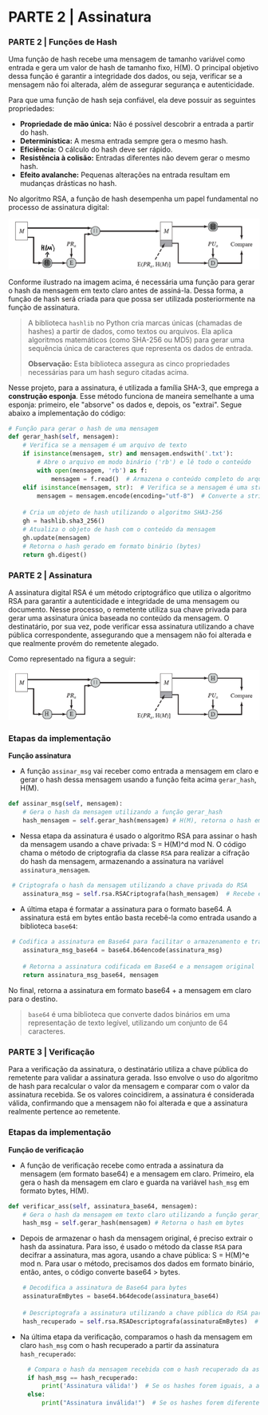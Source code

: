 # PARTE 2 | Assinatura
### PARTE 2 | Funções de Hash

Uma função de hash recebe uma mensagem de tamanho variável como entrada e gera um valor de hash de tamanho fixo, H(M). O principal objetivo dessa função é garantir a integridade dos dados, ou seja, verificar se a mensagem não foi alterada, além de assegurar segurança e autenticidade.

Para que uma função de hash seja confiável, ela deve possuir as seguintes propriedades:

- **Propriedade de mão única:** Não é possível descobrir a entrada a partir do hash.
- **Determinística:** A mesma entrada sempre gera o mesmo hash.
- **Eficiência:** O cálculo do hash deve ser rápido.
- **Resistência à colisão:** Entradas diferentes não devem gerar o mesmo hash.
- **Efeito avalanche:** Pequenas alterações na entrada resultam em mudanças drásticas no hash.

No algoritmo RSA, a função de hash desempenha um papel fundamental no processo de assinatura digital:

![Diagrama rsa](Diagrama_rsa.png)

Conforme ilustrado na imagem acima, é necessária uma função para gerar o hash da mensagem em texto claro antes de assiná-la. Dessa forma, a função de hash será criada para que possa ser utilizada posteriormente na função de assinatura.

> A biblioteca `hashlib` no Python cria marcas únicas (chamadas de hashes) a partir de dados, como textos ou arquivos. Ela aplica algoritmos matemáticos (como SHA-256 ou MD5) para gerar uma sequência única de caracteres que representa os dados de entrada.
>
> 
> **Observação:** Esta biblioteca assegura as cinco propriedades necessárias para um hash seguro citadas acima.

Nesse projeto, para a assinatura, é utilizada a família SHA-3, que emprega a **construção esponja**. Esse método funciona de maneira semelhante a uma esponja: primeiro, ele "absorve" os dados e, depois, os "extrai". Segue abaixo a implementação do código:

```python
# Função para gerar o hash de uma mensagem
def gerar_hash(self, mensagem):
    # Verifica se a mensagem é um arquivo de texto
    if isinstance(mensagem, str) and mensagem.endswith('.txt'):  
        # Abre o arquivo em modo binário ('rb') e lê todo o conteúdo
        with open(mensagem, 'rb') as f:
            mensagem = f.read()  # Armazena o conteúdo completo do arquivo
    elif isinstance(mensagem, str):  # Verifica se a mensagem é uma string
        mensagem = mensagem.encode(encoding="utf-8")  # Converte a string para bytes usando a codificação UTF-8

    # Cria um objeto de hash utilizando o algoritmo SHA3-256
    gh = hashlib.sha3_256()  
    # Atualiza o objeto de hash com o conteúdo da mensagem
    gh.update(mensagem)  
    # Retorna o hash gerado em formato binário (bytes)
    return gh.digest()
```


### PARTE 2 | Assinatura

A assinatura digital RSA é um método criptográfico que utiliza o algoritmo RSA para garantir a autenticidade e integridade de uma mensagem ou documento. Nesse processo, o remetente utiliza sua chave privada para gerar uma assinatura única baseada no conteúdo da mensagem. O destinatário, por sua vez, pode verificar essa assinatura utilizando a chave pública correspondente, assegurando que a mensagem não foi alterada e que realmente provém do remetente alegado.

Como representado na figura a seguir:

![image.png](Diagrama_assinatura.png)

### Etapas da implementação

**Função assinatura**

- A função `assinar_msg` vai receber como entrada a mensagem em claro e gerar o hash dessa mensagem usando a função feita acima `gerar_hash`, H(M).

```python
def assinar_msg(self, mensagem):
    # Gera o hash da mensagem utilizando a função gerar_hash
    hash_mensagem = self.gerar_hash(mensagem) # H(M), retorna o hash em bytes
```

- Nessa etapa da assinatura é usado o algoritmo RSA para assinar o hash da mensagem usando a chave privada: S = H(M)^d mod N. O código chama o método de criptografia da classe `RSA` para realizar a cifração do hash da mensagem, armazenando a assinatura na variável `assinatura_mensagem`.

```python
 # Criptografa o hash da mensagem utilizando a chave privada do RSA
    assinatura_msg = self.rsa.RSACriptografa(hash_mensagem)  # Recebe e retorna a assinatura em bytes
```

- A última etapa é formatar a assinatura para o formato base64. A assinatura está em bytes então basta recebê-la como entrada usando a biblioteca `base64`:

```python
 # Codifica a assinatura em Base64 para facilitar o armazenamento e transmissão
    assinatura_msg_base64 = base64.b64encode(assinatura_msg)
    
    # Retorna a assinatura codificada em Base64 e a mensagem original
    return assinatura_msg_base64, mensagem
```

No final, retorna a assinatura em formato base64 + a mensagem em claro para o destino.

> `base64` é uma biblioteca que converte dados binários em uma representação de texto legível, utilizando um conjunto de 64 caracteres.

### PARTE 3 | Verificação

Para a verificação da assinatura, o destinatário utiliza a chave pública do remetente para validar a assinatura gerada. Isso envolve o uso do algoritmo de hash para recalcular o valor da mensagem e comparar com o valor da assinatura recebida. Se os valores coincidirem, a assinatura é considerada válida, confirmando que a mensagem não foi alterada e que a assinatura realmente pertence ao remetente.

### **Etapas da implementação**

**Função de verificação**

- A função de verificação recebe como entrada a assinatura da mensagem (em formato base64) e a mensagem em claro. Primeiro, ela gera o hash da mensagem em claro e guarda na variável `hash_msg` em formato bytes, H(M).

```python
def verificar_ass(self, assinatura_base64, mensagem):
    # Gera o hash da mensagem em texto claro utilizando a função gerar_hash 
    hash_msg = self.gerar_hash(mensagem) # Retorna o hash em bytes
```

- Depois de armazenar o hash da mensagem original, é preciso extrair o hash da assinatura. Para isso, é usado o método da classe `RSA` para decifrar a assinatura, mas agora, usando a chave pública: S = H(M)^e mod n. Para usar o método, precisamos dos dados em formato binário, então, antes, o código converte base64 > bytes.

```python
    # Decodifica a assinatura de Base64 para bytes
    assinaturaEmBytes = base64.b64decode(assinatura_base64)
    
    # Descriptografa a assinatura utilizando a chave pública do RSA para recuperar o hash original
    hash_recuperado = self.rsa.RSADescriptografa(assinaturaEmBytes)  # Retorna o hash recuperado em formato de bytes
```

- Na última etapa da verificação, comparamos o hash da mensagem em claro `hash_msg` com o hash recuperado a partir da assinatura `hash_recuperado`:
  ```python
    # Compara o hash da mensagem recebida com o hash recuperado da assinatura
    if hash_msg == hash_recuperado:
        print('Assinatura válida!')  # Se os hashes forem iguais, a assinatura é válida
    else:
        print("Assinatura inválida!")  # Se os hashes forem diferentes, a assinatura é inválida
